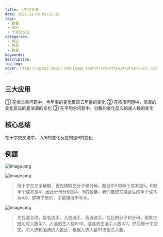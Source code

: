 ```yaml
---
title: 十字交叉法
date: 2021-11-03 09:21:22
tags:
 - 数量
 - 资料
 - 十字交叉法
categories:
 - 考公
 - 行测
 - 数量
keywords:
description:
top_img:
cover: https://gimg2.baidu.com/image_search/src=http%3A%2F%2Fb-ssl.duitang.com%2Fuploads%2Fitem%2F201507%2F31%2F20150731184318_8keCM.jpeg&refer=http%3A%2F%2Fb-ssl.duitang.com&app=2002&size=f9999,10000&q=a80&n=0&g=0n&fmt=jpeg?sec=1638524172&t=128924cf3d7905575143a715c0ed8ec5
---
```

## 三大应用
① 在增长率问题中，今年率的变化反应去年量的变化
② 在浓度问题中，浓度的变化反应的是溶液的变化
③ 在平均分问题中，分数的变化反应的是人数的变化

## 核心总结
 在十字交叉法中， A/B的变化反应的是B的变化

 ## 例题
 ![image.png](http://tva1.sinaimg.cn/large/005SoUZ5ly1gw23opjox4j30lc0c1dm5.jpg)



 ![image.png](http://tva1.sinaimg.cn/large/005SoUZ5ly1gwcujd3ry3j30pg0emgrz.jpg)

 > 用十字交叉法解题，首先搞明白分子和分母，题目中A的单个成本是5，B的单个成本是4，因此分母分别是A、B的数量。我们要使其混合后的单个成本为4.8，即等于售价，才能保持不亏本。

 ![image.png](http://tva1.sinaimg.cn/large/005SoUZ5ly1gwcushy9doj30jw06f77q.jpg)

 > 先找混合项，报名选手，入选选手，落选选手。找比例分子和分母，用男生报名时人数4/7，入选男生人数8/13，落选男生选手人数3/7。然后做十字交叉，求入选和落选的人数比，根据入选人数91求出总人数。